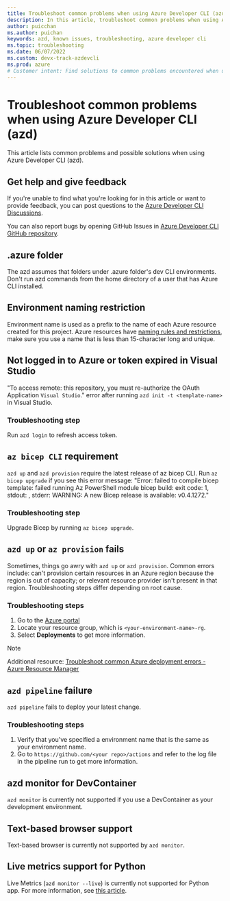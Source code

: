 ```yaml
---
title: Troubleshoot common problems when using Azure Developer CLI (azd)
description: In this article, troubleshoot common problems when using Azure Developer CLI (azd)
author: puicchan
ms.author: puichan
keywords: azd, known issues, troubleshooting, azure developer cli
ms.topic: troubleshooting
ms.date: 06/07/2022
ms.custom: devx-track-azdevcli
ms.prod: azure
# Customer intent: Find solutions to common problems encountered when using Azure Developer CLI (azd)
---
```


# Troubleshoot common problems when using Azure Developer CLI (azd)

This article lists common problems and possible solutions when using Azure Developer CLI (azd).

## Get help and give feedback

If you're unable to find what you're looking for in this article or want to provide feedback, you can post questions to the [Azure Developer CLI Discussions](https://github.com/Azure/azure-dev/discussions).

You can also report bugs by opening GitHub Issues in [Azure Developer CLI GitHub repository](https://github.com/Azure/azure-dev).

## .azure folder

The azd assumes that folders under .azure folder's dev CLI environments. Don't run azd commands from the home directory of a user that has Azure CLI installed.

## Environment naming restriction

Environment name is used as a prefix to the name of each Azure resource created for this project. Azure resources have [naming rules and restrictions](/azure/azure-resource-manager/management/resource-name-rules), make sure you use a name that is less than 15-character long and unique.

## Not logged in to Azure or token expired in Visual Studio

"To access
remote: this repository, you must re-authorize the OAuth Application `Visual Studio`." error after running `azd init -t <template-name>` in Visual Studio.

### Troubleshooting step

Run `azd login` to refresh access token.

## `az bicep CLI` requirement

`azd up` and `azd provision` require the latest release of az bicep CLI. Run `az bicep upgrade` if you see this error message: "Error: failed to compile bicep template: failed running Az PowerShell module bicep build: exit code: 1, stdout: , stderr: WARNING: A new Bicep release is available: v0.4.1272."

### Troubleshooting step

Upgrade Bicep by running `az bicep upgrade`.

## `azd up` or `az provision` fails

Sometimes, things go awry with `azd up` or `azd provision`. Common errors include: can't provision certain resources in an Azure region because the region is out of capacity; or relevant resource provider isn't present in that region. Troubleshooting steps differ depending on root cause.

### Troubleshooting steps

1. Go to the [Azure portal](https://portal.azure.com) 
1. Locate your resource group, which is `<your-environment-name>-rg`.
1. Select **Deployments** to get more information.

> [!NOTE]
> Additional resource: [Troubleshoot common Azure deployment errors - Azure Resource Manager](/azure/azure-resource-manager/troubleshooting/common-deployment-errors)

## `azd pipeline` failure

`azd pipeline` fails to deploy your latest change.

### Troubleshooting steps

1. Verify that you've specified a environment name that is the same as your environment name. 
1. Go to `https://github.com/<your repo>/actions` and refer to the log file in the pipeline run to get more information.

## azd monitor for DevContainer

`azd monitor` is currently not supported if you use a DevContainer as your development environment.

## Text-based browser support

Text-based browser is currently not supported by `azd monitor`.

## Live metrics support for Python

Live Metrics (`azd monitor --live`) is currently not supported for Python app. For more information, see [this article](/azure/azure-monitor/app/live-stream#get-started).